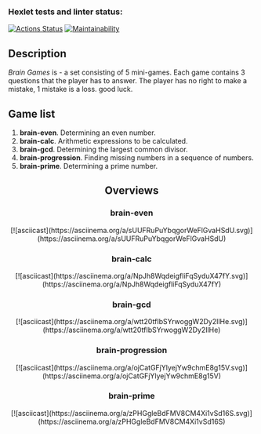 ### Hexlet tests and linter status:
[![Actions Status](https://github.com/Sp4nch/frontend-project-44/workflows/hexlet-check/badge.svg)](https://github.com/Sp4nch/frontend-project-44/actions)
[![Maintainability](https://api.codeclimate.com/v1/badges/d2dd7ac97915b0b04fbf/maintainability)](https://codeclimate.com/github/Sp4nch/frontend-project-44/maintainability)
<h2><b>Description</b></h2>
<p><i>Brain Games</i> is - a set consisting of 5 mini-games. Each game contains 3 questions that the player has to answer. The player has no right to make a mistake, 1 mistake is a loss. good luck.</p>

<h2><b>Game list</b></h2>
<ol>
  <li><b>brain-even</b>. Determining an even number.</li>
  <li><b>brain-calc</b>. Arithmetic expressions to be calculated.</li>
  <li><b>brain-gcd</b>. Determining the largest common divisor.</li>
  <li><b>brain-progression</b>. Finding missing numbers in a sequence of numbers.</li>
  <li><b>brain-prime</b>. Determining a prime number.</li>
</ol>
<div align="center">
  <h2><b>Overviews</b></h2>
  <h3><b>brain-even</b></h3>
[![asciicast](https://asciinema.org/a/sUUFRuPuYbqgorWeFlGvaHSdU.svg)](https://asciinema.org/a/sUUFRuPuYbqgorWeFlGvaHSdU)
    <h3><b>brain-calc</b></h3>
[![asciicast](https://asciinema.org/a/NpJh8WqdeigfliFqSyduX47fY.svg)](https://asciinema.org/a/NpJh8WqdeigfliFqSyduX47fY)
    <h3><b>brain-gcd</b></h3>
[![asciicast](https://asciinema.org/a/wtt20tfIbSYrwoggW2Dy2IlHe.svg)](https://asciinema.org/a/wtt20tfIbSYrwoggW2Dy2IlHe)
    <h3><b>brain-progression</b></h3>
[![asciicast](https://asciinema.org/a/ojCatGFjYlyejYw9chmE8g15V.svg)](https://asciinema.org/a/ojCatGFjYlyejYw9chmE8g15V)
    <h3><b>brain-prime</b></h3>
[![asciicast](https://asciinema.org/a/zPHGgleBdFMV8CM4Xi1vSd16S.svg)](https://asciinema.org/a/zPHGgleBdFMV8CM4Xi1vSd16S)
</div>